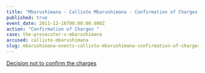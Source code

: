 ```yaml
---
title: "Mbarushimana - Callixte Mbarushimana - Confirmation of Charges "
published: true
event_date: 2011-12-16T00:00:00.000Z
action: "Confirmation of Charges "
case: the-prosecutor-v-mbarushimana
accused: callixte-mbarushimana
slug: mbarushimana-events-callixte-mbarushimana-confirmation-of-charges-
---
```


[Decision not to confirm the charges](http://www.icc-cpi.int/iccdocs/doc/doc1286409.pdf)[](http://www.icc-cpi.int/en_menus/icc/situations%20and%20cases/situations/situation%20icc%200104/related%20cases/icc01040110/court%20records/chambers/pre%20trial%20chamber%20i/Pages/465.aspx)

